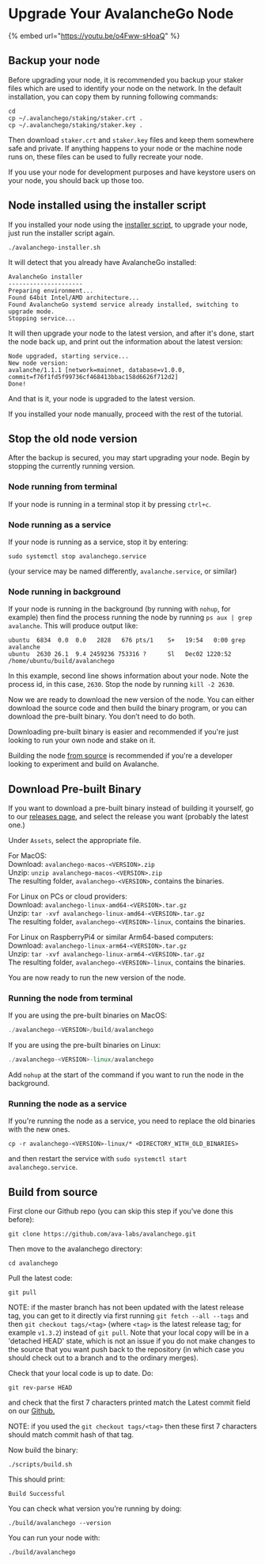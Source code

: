 # Upgrade Your AvalancheGo Node

{% embed url="https://youtu.be/o4Fww-sHoaQ" %}

## **Backup your node**

Before upgrading your node, it is recommended you backup your staker files which are used to identify your node on the network. In the default installation, you can copy them by running following commands:

```text
cd
cp ~/.avalanchego/staking/staker.crt .
cp ~/.avalanchego/staking/staker.key .
```

Then download `staker.crt` and `staker.key` files and keep them somewhere safe and private. If anything happens to your node or the machine node runs on, these files can be used to fully recreate your node.

If you use your node for development purposes and have keystore users on your node, you should back up those too.

## Node installed using the installer script

If you installed your node using the [installer script](set-up-node-with-installer.md), to upgrade your node, just run the installer script again.

```text
./avalanchego-installer.sh
```

It will detect that you already have AvalancheGo installed:

```text
AvalancheGo installer
---------------------
Preparing environment...
Found 64bit Intel/AMD architecture...
Found AvalancheGo systemd service already installed, switching to upgrade mode.
Stopping service...
```

It will then upgrade your node to the latest version, and after it's done, start the node back up, and print out the information about the latest version:

```text
Node upgraded, starting service...
New node version:
avalanche/1.1.1 [network=mainnet, database=v1.0.0, commit=f76f1fd5f99736cf468413bbac158d6626f712d2]
Done!
```

And that is it, your node is upgraded to the latest version.

If you installed your node manually, proceed with the rest of the tutorial.

## **Stop the old node version**

After the backup is secured, you may start upgrading your node. Begin by stopping the currently running version.

### Node running from terminal

If your node is running in a terminal stop it by pressing `ctrl+c`.

### Node running as a service

If your node is running as a service, stop it by entering:

`sudo systemctl stop avalanchego.service`

\(your service may be named differently, `avalanche.service`, or similar\)

### Node running in background

If your node is running in the background \(by running with `nohup`, for example\) then find the process running the node by running `ps aux | grep avalanche`. This will produce output like:

```text
ubuntu  6834  0.0  0.0   2828   676 pts/1    S+   19:54   0:00 grep avalanche
ubuntu  2630 26.1  9.4 2459236 753316 ?      Sl   Dec02 1220:52 /home/ubuntu/build/avalanchego
```

In this example, second line shows information about your node. Note the process id, in this case, `2630`. Stop the node by running `kill -2 2630`.

Now we are ready to download the new version of the node. You can either download the source code and then build the binary program, or you can download the pre-built binary. You don’t need to do both.

Downloading pre-built binary is easier and recommended if you're just looking to run your own node and stake on it.

Building the node [from source](upgrade-your-avalanchego-node.md#build-from-source) is recommended if you're a developer looking to experiment and build on Avalanche.

## **Download Pre-built Binary**

If you want to download a pre-built binary instead of building it yourself, go to our [releases page](https://github.com/ava-labs/avalanchego/releases), and select the release you want \(probably the latest one.\)

Under `Assets`, select the appropriate file.

For MacOS:  
Download: `avalanchego-macos-<VERSION>.zip`  
Unzip: `unzip avalanchego-macos-<VERSION>.zip`  
The resulting folder, `avalanchego-<VERSION>`, contains the binaries.

For Linux on PCs or cloud providers:  
Download: `avalanchego-linux-amd64-<VERSION>.tar.gz`  
Unzip: `tar -xvf avalanchego-linux-amd64-<VERSION>.tar.gz`  
The resulting folder, `avalanchego-<VERSION>-linux`, contains the binaries.

For Linux on RaspberryPi4 or similar Arm64-based computers:  
Download: `avalanchego-linux-arm64-<VERSION>.tar.gz`  
Unzip: `tar -xvf avalanchego-linux-arm64-<VERSION>.tar.gz`  
The resulting folder, `avalanchego-<VERSION>-linux`, contains the binaries.

You are now ready to run the new version of the node.

### Running the node from terminal

If you are using the pre-built binaries on MacOS:

```cpp
./avalanchego-<VERSION>/build/avalanchego
```

If you are using the pre-built binaries on Linux:

```cpp
./avalanchego-<VERSION>-linux/avalanchego
```

Add `nohup` at the start of the command if you want to run the node in the background.

### Running the node as a service

If you're running the node as a service, you need to replace the old binaries with the new ones.

`cp -r avalanchego-<VERSION>-linux/* <DIRECTORY_WITH_OLD_BINARIES>`

and then restart the service with `sudo systemctl start avalanchego.service`.

## **Build from source**

First clone our Github repo \(you can skip this step if you’ve done this before\):

```text
git clone https://github.com/ava-labs/avalanchego.git
```

Then move to the avalanchego directory:

```text
cd avalanchego
```

Pull the latest code:

```text
git pull
```

NOTE: if the master branch has not been updated with the latest release tag, you can get to it directly via first running `git fetch --all --tags` and then `git checkout tags/<tag>` (where `<tag>` is the latest release tag; for example `v1.3.2`) instead of `git pull`. Note that your local copy will be in a 'detached HEAD' state, which is not an issue if you do not make changes to the source that you want push back to the repository (in which case you should check out to a branch and to the ordinary merges). 

Check that your local code is up to date. Do:

```text
git rev-parse HEAD
```

and check that the first 7 characters printed match the Latest commit field on our [Github.](https://github.com/ava-labs/avalanchego)

NOTE: if you used the `git checkout tags/<tag>` then these first 7 characters should match commit hash of that tag.

Now build the binary:

```text
./scripts/build.sh
```

This should print:

```text
Build Successful
```

You can check what version you’re running by doing:

```text
./build/avalanchego --version
```

You can run your node with:

```text
./build/avalanchego
```

